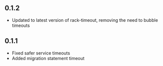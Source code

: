 ## 0.1.2

- Updated to latest version of rack-timeout, removing the need to bubble timeouts

## 0.1.1

- Fixed safer service timeouts
- Added migration statement timeout
